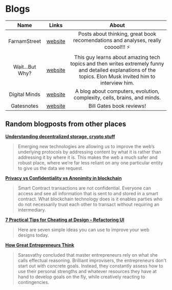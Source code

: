 # Blogs 

|          Name         |            Links           |       About       |
|:---------------------:|:--------------------------:|:-----------------:|
| FarnamStreet | [website][fs1] | Posts about thinking, great book recomendations and analyses, really cooool!!! ⚡️ |
| Wait...But Why? | [website][wbw1] | This guy learns about amazing tech topics and then writes extremely funny and detailed explanations of the topics. Elon Musk invited him to interview him. |
| Digital Minds | [website](https://digitalminds2016.wordpress.com) | A blog about computers, evolution, complexity, cells, brains, and minds. | 
| Gatesnotes | [website](https://www.gatesnotes.com/Books) | Bill Gates book reviews! | 


## Random blogposts from other places

**[Understanding decentralized storage, crypto stuff](https://coincenter.org/entry/why-is-decentralized-and-distributed-file-storage-critical-for-a-better-web)**
> Emerging new technologies are allowing us to improve the web’s underlying protocols by addressing content by what it is rather than addressing it by where it is. This makes the web a much safer and robust place, where we’re far less reliant on any one particular entity to give us the data we request.

**[Privacy vs Confidentiality vs Anonimity in blockchain](https://hackernoon.com/smart-contracts-privacy-vs-confidentiality-645b6e9c6e5a)**
> Smart Contract transactions are not confidential. Everyone can access and see all information that is sent to and stored in a smart contract. What blockchain technology does is it enables parties who do not necessarily trust each other to transact without requiring an intermediary.

**[7 Practical Tips for Cheating at Design – Refactoring UI](https://medium.com/refactoring-ui/7-practical-tips-for-cheating-at-design-40c736799886)**
> Here are seven simple ideas you can use to improve your web designs today.

**[ How Great Entrepreneurs Think](https://www.inc.com/magazine/20110201/how-great-entrepreneurs-think.html)**
> Sarasvathy concluded that master entrepreneurs rely on what she calls effectual reasoning. Brilliant improvisers, the entrepreneurs don't start out with concrete goals. Instead, they constantly assess how to use their personal strengths and whatever resources they have at hand to develop goals on the fly, while creatively reacting to contingencies.


[fs1]: https://www.farnamstreetblog.com 
[wbw1]: https://waitbutwhy.com
